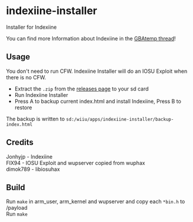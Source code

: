 # indexiine-installer
Installer for Indexiine

You can find more Information about Indexiine in the [GBAtemp thread](https://gbatemp.net/threads/indexiine-load-cfw-during-boot-and-offline-without-a-vc-ds-title.553681/)!

## Usage

You don't need to run CFW. Indexiine Installer will do an IOSU Exploit when there is no CFW.  

* Extract the `.zip` from the [releases page](https://github.com/GaryOderNichts/indexiine-installer/releases) to your sd card  
* Run Indexiine Installer
* Press A to backup current index.html and install Indexiine, Press B to restore

The backup is written to `sd:/wiiu/apps/indexiine-installer/backup-index.html`

## Credits

Jonhyjp  - Indexiine  
FIX94    - IOSU Exploit and wupserver copied from wuphax  
dimok789 - libiosuhax  

## Build

Run `make` in arm_user, arm_kernel and wupserver and copy each `*bin.h` to /payload  
Run `make`  
